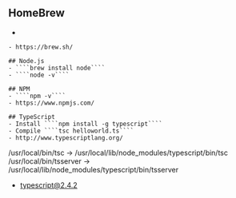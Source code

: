 ## HomeBrew
- ````/usr/bin/ruby -e "$(curl -fsSL https://raw.githubusercontent.com/Homebrew/install/master/install)"
````
- https://brew.sh/

## Node.js
- ````brew install node````
- ````node -v````

## NPM
- ````npm -v````
- https://www.npmjs.com/

## TypeScript
- Install ````npm install -g typescript````
- Compile ````tsc helloworld.ts````
- http://www.typescriptlang.org/

````
/usr/local/bin/tsc -> /usr/local/lib/node_modules/typescript/bin/tsc
/usr/local/bin/tsserver -> /usr/local/lib/node_modules/typescript/bin/tsserver
+ typescript@2.4.2
````
